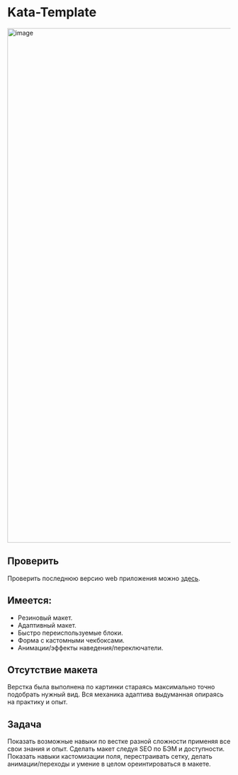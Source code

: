 # Kata-Template

<img width="1162" alt="image" src="https://github.com/Binatik/images/assets/47430210/91c08645-cd25-41ca-9fd4-0ae8fd978d7f">

## Проверить

Проверить последнюю версию web приложения можно [здесь](https://binatik.github.io/kata-template/).

## Имеется:

-   Резиновый макет.
-   Адаптивный макет.
-   Быстро переиспользуемые блоки.
-   Форма с кастомными чекбоксами.
-   Анимации/эффекты наведения/переключатели.

## Отсутствие макета
Верстка была выполнена по картинки стараясь максимально точно подобрать нужный вид.
Вся механика адаптива выдуманная опираясь на практику и опыт.

## Задача
Показать возможные навыки по вестке разной сложности применяя все свои знания и опыт. Сделать макет следуя SEO по БЭМ и доступности. Показать навыки кастомизации поля, перестраивать сетку, делать анимации/переходы и умение в целом ореинтироваться в макете.
